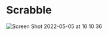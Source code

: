 # Scrabble

![Screen Shot 2022-05-05 at 16 10 36](https://user-images.githubusercontent.com/93666673/166954953-3abbd80f-150c-4df1-8c62-37fbd8039cfc.png)

